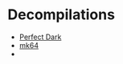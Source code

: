 # Decompilations

- [Perfect Dark](https://github.com/n64decomp/perfect_dark)
- [mk64](https://github.com/n64decomp/mk64)
- 

